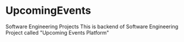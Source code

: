 # UpcomingEvents
Software Engineering Projects
This is backend of Software Engineering Project called "Upcoming Events Platform"

